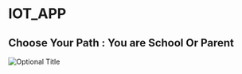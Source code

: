 # IOT_APP
## Choose Your Path : You are School Or Parent
![Optional Title](https://drive.google.com/file/d/1bRc_oiSbxGbBVL26MPdIKgONuyRwoD5u/view?usp=sharing)
